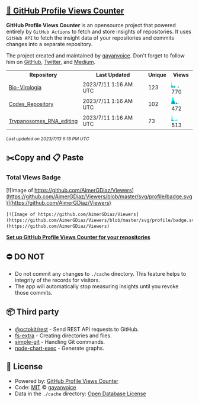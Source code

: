 ## [🚀 GitHub Profile Views Counter](https://github.com/gayanvoice/github-profile-views-counter)
**GitHub Profile Views Counter** is an opensource project that powered entirely by  `GitHub Actions` to fetch and store insights of repositories.
It uses `GitHub API` to fetch the insight data of your repositories and commits changes into a separate repository.

The project created and maintained by [gayanvoice](https://github.com/gayanvoice). Don't forget to follow him on [GitHub](https://github.com/gayanvoice), [Twitter](https://twitter.com/gayanvoice), and [Medium](https://gayanvoice.medium.com/).

<table>
	<tr>
		<th>
			Repository
		</th>
		<th>
			Last Updated
		</th>
		<th>
			Unique
		</th>
		<th>
			Views
		</th>
	</tr>
	<tr>
		<td>
			<a href="https://github.com/AimerGDiaz/Viewers/tree/master/readme/314094375/year.md">
				Bio-Virologia
			</a>
		</td>
		<td>
			2023/7/11 1:16 AM UTC
		</td>
		<td>
			123
		</td>
		<td>
			<img alt="Response time graph" src="https://github.com/AimerGDiaz/Viewers/raw/master/graph/314094375/small/year.png" height="20"> 770
		</td>
	</tr>
	<tr>
		<td>
			<a href="https://github.com/AimerGDiaz/Viewers/tree/master/readme/409135995/year.md">
				Codes_Repository
			</a>
		</td>
		<td>
			2023/7/11 1:16 AM UTC
		</td>
		<td>
			102
		</td>
		<td>
			<img alt="Response time graph" src="https://github.com/AimerGDiaz/Viewers/raw/master/graph/409135995/small/year.png" height="20"> 472
		</td>
	</tr>
	<tr>
		<td>
			<a href="https://github.com/AimerGDiaz/Viewers/tree/master/readme/409164432/year.md">
				Trypanosomes_RNA_editing
			</a>
		</td>
		<td>
			2023/7/11 1:16 AM UTC
		</td>
		<td>
			73
		</td>
		<td>
			<img alt="Response time graph" src="https://github.com/AimerGDiaz/Viewers/raw/master/graph/409164432/small/year.png" height="20"> 513
		</td>
	</tr>
</table>

<small><i>Last updated on 2023/7/13 6:18 PM UTC</i></small>

## ✂️Copy and 📋 Paste
### Total Views Badge
[![Image of https://github.com/AimerGDiaz/Viewers](https://github.com/AimerGDiaz/Viewers/blob/master/svg/profile/badge.svg)](https://github.com/AimerGDiaz/Viewers)

```readme
[![Image of https://github.com/AimerGDiaz/Viewers](https://github.com/AimerGDiaz/Viewers/blob/master/svg/profile/badge.svg)](https://github.com/AimerGDiaz/Viewers)
```
[**Set up GitHub Profile Views Counter for your repositories**](https://github.com/gayanvoice/github-profile-views-counter)
## ⛔ DO NOT
- Do not commit any changes to `./cache` directory. This feature helps to integrity of the records for visitors.
- The app will automatically stop measuring insights until you revoke those commits.
## 📦 Third party

- [@octokit/rest](https://www.npmjs.com/package/@octokit/rest) - Send REST API requests to GitHub.
- [fs-extra](https://www.npmjs.com/package/fs-extra) - Creating directories and files.
- [simple-git](https://www.npmjs.com/package/simple-git) - Handling Git commands.
- [node-chart-exec](https://www.npmjs.com/package/node-chart-exec) - Generate graphs.
## 📄 License
- Powered by: [GitHub Profile Views Counter](https://github.com/gayanvoice/github-profile-views-counter)
- Code: [MIT](./LICENSE) © [gayanvoice](https://github.com/gayanvoice)
- Data in the `./cache` directory: [Open Database License](https://opendatacommons.org/licenses/odbl/1-0/)